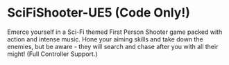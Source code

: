 # SciFiShooter-UE5 (Code Only!)

Emerce yourself in a Sci-Fi themed First Person Shooter game packed with action and intense music. Hone your aiming skills and take down the enemies, but be aware - they will search and chase after you with all their might! (Full Controller Support.)
